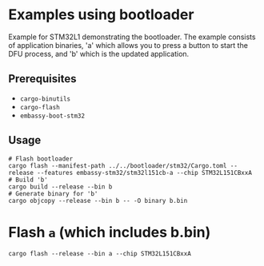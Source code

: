 # Examples using bootloader

Example for STM32L1 demonstrating the bootloader. The example consists of application binaries, 'a'
which allows you to press a button to start the DFU process, and 'b' which is the updated
application.

## Prerequisites

- `cargo-binutils`
- `cargo-flash`
- `embassy-boot-stm32`

## Usage

```
# Flash bootloader
cargo flash --manifest-path ../../bootloader/stm32/Cargo.toml --release --features embassy-stm32/stm32l151cb-a --chip STM32L151CBxxA
# Build 'b'
cargo build --release --bin b
# Generate binary for 'b'
cargo objcopy --release --bin b -- -O binary b.bin
```

# Flash `a` (which includes b.bin)

```
cargo flash --release --bin a --chip STM32L151CBxxA
```
